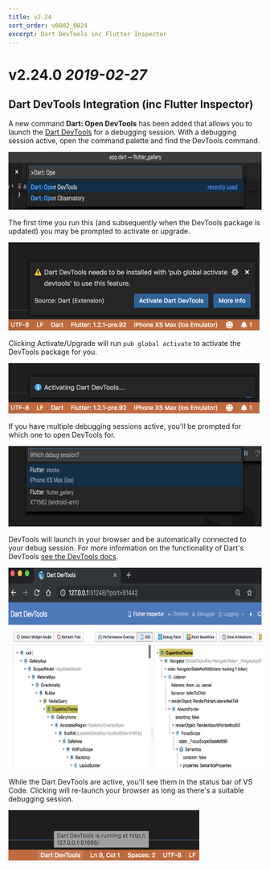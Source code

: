 ```yaml
---
title: v2.24
sort_order: v0002_0024
excerpt: Dart DevTools inc Flutter Inspector
---
```


# v2.24.0 *2019-02-27*

## Dart DevTools Integration (inc Flutter Inspector)

A new command **Dart: Open DevTools** has been added that allows you to launch the [Dart DevTools](https://flutter.github.io/devtools/) for a debugging session. With a debugging session active, open the command palette and find the DevTools command.

<img loading="lazy" src="/images/release_notes/v2.24/devtools_command.png" width="700" height="115" />

The first time you run this (and subsequently when the DevTools package is updated) you may be prompted to activate or upgrade.

<img loading="lazy" src="/images/release_notes/v2.24/devtools_install_prompt.png" width="500" height="175" />

Clicking Activate/Upgrade will run `pub global activate` to activate the DevTools package for you.

<img loading="lazy" src="/images/release_notes/v2.24/devtools_installing.png" width="500" height="100" />

If you have multiple debugging sessions active, you'll be prompted for which one to open DevTools for.

<img loading="lazy" src="/images/release_notes/v2.24/devtools_prompt_session.png" width="700" height="160" />

DevTools will launch in your browser and be automatically connected to your debug session. For more information on the functionality of Dart's DevTools [see the DevTools docs](https://flutter.github.io/devtools/).

<img loading="lazy" src="/images/release_notes/v2.24/devtools_show_in_browser.png" width="700" height="400" />

While the Dart DevTools are active, you'll see them in the status bar of VS Code. Clicking will re-launch your browser as long as there's a suitable debugging session.

<img loading="lazy" src="/images/release_notes/v2.24/devtools_status_bar.png" width="380" height="100" />
